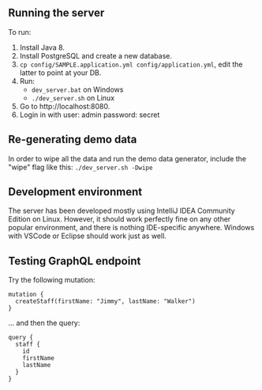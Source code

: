 ## Running the server

To run:

1. Install Java 8.
2. Install PostgreSQL and create a new database.
3. `cp config/SAMPLE.application.yml config/application.yml`, edit the latter to point at your DB.
4. Run:
    * `dev_server.bat` on Windows
    * `./dev_server.sh` on Linux
5. Go to http://localhost:8080.
6. Login in with user: admin password: secret

## Re-generating demo data

In order to wipe all the data and run the demo data generator, include the "wipe" flag like this:
`./dev_server.sh -Dwipe`

## Development environment

The server has been developed mostly using IntelliJ IDEA Community Edition on Linux. However, it should work
perfectly fine on any other popular environment, and there is nothing IDE-specific anywhere. Windows with VSCode or
Eclipse should work just as well.

## Testing GraphQL endpoint

Try the following mutation:

```
mutation {
  createStaff(firstName: "Jimmy", lastName: "Walker")
}
```

... and then the query:

```
query {
  staff {
    id
    firstName
    lastName
  }
}
```

